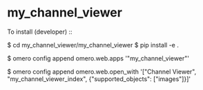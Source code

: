 # my_channel_viewer

To install (developer) ::

$ cd my_channel_viewer/my_channel_viewer
$ pip install -e .

$ omero config append omero.web.apps '"my_channel_viewer"'

$ omero config append omero.web.open_with '["Channel Viewer", "my_channel_viewer_index", {"supported_objects": ["images"]}]'
